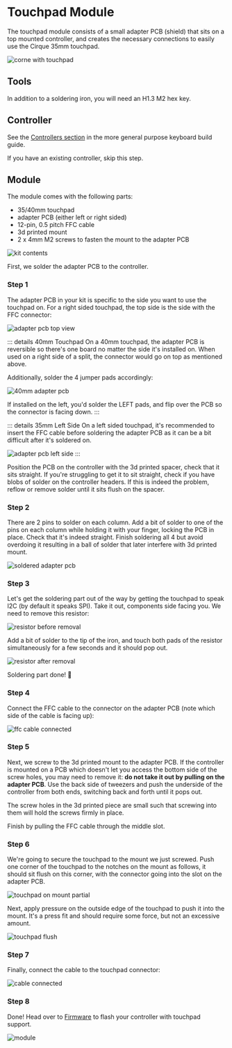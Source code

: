 <script setup>
import Images from '../../components/Images.vue';

import shieldorientation1 from './shield-orientation-1.jpg';
import shieldorientation2 from './shield-orientation-2.jpg';

import mountscrewed1 from './mount-screwed-1.jpg';
import mountscrewed2 from './mount-screwed-2.jpg';
import mountscrewed3 from './mount-screwed-3.jpg';
</script>

# Touchpad Module

The touchpad module consists of a small adapter PCB (shield) that sits on a top mounted controller, and creates the necessary connections to easily use the Cirque 35mm touchpad.

![corne with touchpad](./result-top.jpg)

## Tools

In addition to a soldering iron, you will need an H1.3 M2 hex key.

## Controller

See the [Controllers section](/guides/keyboard/#controllers) in the more general purpose keyboard build guide.

If you have an existing controller, skip this step.

## Module

The module comes with the following parts:

- 35/40mm touchpad
- adapter PCB (either left or right sided)
- 12-pin, 0.5 pitch FFC cable
- 3d printed mount
- 2 x 4mm M2 screws to fasten the mount to the adapter PCB

![kit contents](./kit.jpg)

First, we solder the adapter PCB to the controller.

### Step 1

The adapter PCB in your kit is specific to the side you want to use the touchpad on. For a right sided touchpad, the top side is the side with the FFC connector:

![adapter pcb top view](./adapter-pcb-top-view.jpg)

::: details 40mm Touchpad
On a 40mm touchpad, the adapter PCB is reversible so there's one board no matter the side it's installed on. When used on a right side of a split, the connector would go on top as mentioned above.

Additionally, solder the 4 jumper pads accordingly:

![40mm adapter pcb](./40mm-adapter-pcb.jpg)

If installed on the left, you'd solder the LEFT pads, and flip over the PCB so the connector is facing down.
:::

::: details 35mm Left Side
On a left sided touchpad, it's recommended to insert the FFC cable before soldering the adapter PCB as it can be a bit difficult after it's soldered on.

![adapter pcb left side](./touchpad-left-cable.jpg)
:::

Position the PCB on the controller with the 3d printed spacer, check that it sits straight. If you're struggling to get it to sit straight, check if you have blobs of solder on the controller headers. If this is indeed the problem, reflow or remove solder until it sits flush on the spacer.

<Images :paths="[shieldorientation2, shieldorientation1]" />

### Step 2

There are 2 pins to solder on each column. Add a bit of solder to one of the pins on each column while holding it with your finger, locking the PCB in place. Check that it's indeed straight. Finish soldering all 4 but avoid overdoing it resulting in a ball of solder that later interfere with 3d printed mount.

![soldered adapter pcb](./soldered-adapter-pcb.jpg)

### Step 3

Let's get the soldering part out of the way by getting the touchpad to speak I2C (by default it speaks SPI). Take it out, components side facing you. We need to remove this resistor:

![resistor before removal](./resistor-before.jpg)

Add a bit of solder to the tip of the iron, and touch both pads of the resistor simultaneously for a few seconds and it should pop out.

![resistor after removal](./resistor-after.jpg)

Soldering part done! 👏

### Step 4

Connect the FFC cable to the connector on the adapter PCB (note which side of the cable is facing up):

![ffc cable connected](./ffc-cable-connected.jpg)

### Step 5

Next, we screw to the 3d printed mount to the adapter PCB. If the controller is mounted on a PCB which doesn't let you access the bottom side of the screw holes, you may need to remove it: **do not take it out by pulling on the adapter PCB**. Use the back side of tweezers and push the underside of the controller from both ends, switching back and forth until it pops out.

The screw holes in the 3d printed piece are small such that screwing into them will hold the screws firmly in place.

<Images :paths="[mountscrewed1, mountscrewed2, mountscrewed3]" />

Finish by pulling the FFC cable through the middle slot.

### Step 6

We're going to secure the touchpad to the mount we just screwed. Push one corner of the touchpad to the notches on the mount as follows, it should sit flush on this corner, with the connector going into the slot on the adapter PCB.

![touchpad on mount partial](./touchpad-on-mount-partial.jpg)

Next, apply pressure on the outside edge of the touchpad to push it into the mount. It's a press fit and should require some force, but not an excessive amount.

![touchpad flush](./touchpad-flush.jpg)

### Step 7

Finally, connect the cable to the touchpad connector:

![cable connected](./cable-connected.jpg)

### Step 8

Done! Head over to [Firmware](/firmware/) to flash your controller with touchpad support.

![module](./result.jpg)
